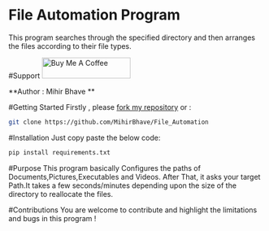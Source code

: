 # File Automation Program
  This program searches through the specified directory and then arranges the files according to their file types. 

#Support
<a href="https://www.buymeacoffee.com/mihirbhave" target="_blank"><img src="https://cdn.buymeacoffee.com/buttons/default-orange.png" alt="Buy Me A Coffee" height="41" width="174"></a>


**Author : Mihir Bhave **

#Getting Started
Firstly , please [fork my repository](https://github.com/MihirBhave/File_Automation/fork) or :
```bash
git clone https://github.com/MihirBhave/File_Automation
```
#Installation 
Just copy paste the below code: 
```bash
pip install requirements.txt
```

#Purpose 
This program basically Configures the paths of Documents,Pictures,Executables and Videos. After That, it asks your target Path.It takes a few seconds/minutes depending upon the size of the directory to reallocate the files.

#Contributions
You are welcome to contribute and highlight the limitations and bugs in this program !




